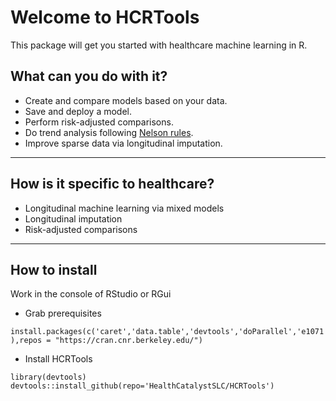 # Welcome to HCRTools

This package will get you started with healthcare machine learning in R.

## What can you do with it?

* Create and compare models based on your data.
* Save and deploy a model.
* Perform risk-adjusted comparisons.
* Do trend analysis following [Nelson rules](https://en.wikipedia.org/wiki/Nelson_rules).
* Improve sparse data via longitudinal imputation.

------------------

## How is it specific to healthcare?

* Longitudinal machine learning via mixed models
* Longitudinal imputation
* Risk-adjusted comparisons

------------------

## How to install

Work in the console of RStudio or RGui

* Grab prerequisites
```{r}
install.packages(c('caret','data.table','devtools','doParallel','e1071','grpreg','lme4','lubridate','pROC','R6','ranger','ROCR','RODBC'
),repos = "https://cran.cnr.berkeley.edu/")
```

* Install HCRTools
```{r}
library(devtools)
devtools::install_github(repo='HealthCatalystSLC/HCRTools')
```